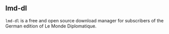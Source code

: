 ## lmd-dl

`lmd-dl` is a free and open source download manager for subscribers of the German edition of Le Monde Diplomatique.
